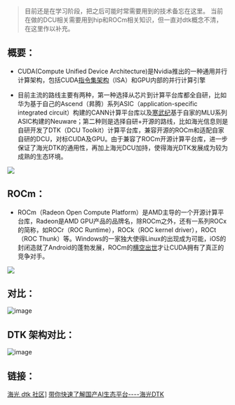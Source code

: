 > 目前还是在学习阶段，把之后可能时常需要用到的技术备忘在这里。
  当前在做的DCU相关需要用到hip和ROCm相关知识，但一直对dtk概念不清，在这里作以补充。

## 概要：

- CUDA(Compute Unified Device Architecture)是Nvidia推出的一种通用并行计算架构，包括CUDA[指令集架构](https://zhida.zhihu.com/search?q=%E6%8C%87%E4%BB%A4%E9%9B%86%E6%9E%B6%E6%9E%84)（ISA）和GPU内部的并行计算引擎

- 目前主流的路线主要有两种，第一种选择从芯片到计算平台库都全自研，比如华为基于自己的Ascend（昇腾）系列ASIC（application-specific integrated circuit）构建的CANN计算平台库以及[寒武纪](https://zhida.zhihu.com/search?q=%E5%AF%92%E6%AD%A6%E7%BA%AA)基于自家的MLU系列ASIC构建的Neuware；第二种则是选择自研+开源的路线，比如海光信息则是自研开发了DTK（DCU Toolkit）计算平台库，兼容开源的ROCm和适配自家自研的DCU，对标CUDA及GPU。由于兼容了ROCm开源计算平台库，进一步保证了海光DTK的通用性，再加上海光DCU加持，使得海光DTK发展成为较为成熟的生态环境。

![](https://pic2.zhimg.com/v2-21f93363f011e6a34437c622a727fa7d_r.jpg)

## ROCm：

- ROCm（Radeon Open Compute Platform）是AMD主导的一个开源计算平台库，Radeon是AMD GPU产品的品牌名，除ROCm之外，还有一系列ROCx的简称，如ROCr（ROC Runtime），ROCk（ROC kernel driver），ROCt（ROC Thunk）等。Windows的一家独大使得Linux的出现成为可能，iOS的封闭造就了Android的蓬勃发展，ROCm的[横空出世](https://zhida.zhihu.com/search?q=%E6%A8%AA%E7%A9%BA%E5%87%BA%E4%B8%96)才让CUDA拥有了真正的竞争对手。

![](https://pic4.zhimg.com/v2-47e773f774d86d3af79252a93fc253a7_r.jpg)

## 对比：

![image](https://github.com/user-attachments/assets/a534d2b8-08e7-42ec-af4f-5a7497dee5b4)

## DTK 架构对比：

![image](https://github.com/user-attachments/assets/a8181c9a-7297-4e35-af27-4410073da152)


## 链接：

<a href="https://link.zhihu.com/?target=https%3A//cancon.hpccube.com%3A65024/1/main">海光 dtk 社区]</a>
<a href="https://zhuanlan.zhihu.com/p/705584420">带你快速了解国产AI生态平台----海光DTK</a>